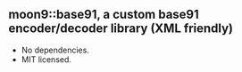 ## moon9::base91, a custom base91 encoder/decoder library (XML friendly)
- No dependencies.
- MIT licensed.
